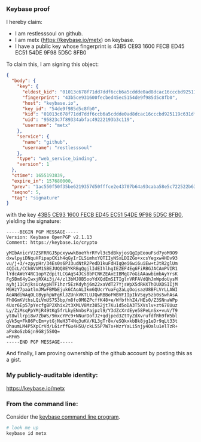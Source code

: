 ### Keybase proof

I hereby claim:

  * I am restlesssoul on github.
  * I am metx (https://keybase.io/metx) on keybase.
  * I have a public key whose fingerprint is 43B5 CE93 1600 FECB ED45  EC51 54DE 9F98 5D5C 8FB0

To claim this, I am signing this object:

```json
{
  "body": {
    "key": {
      "eldest_kid": "01013c678f71dd7ddf6ccb6a5cddde0ad8dcac16cccbd925119c631dfaaad0b7bc970a",
      "fingerprint": "43b5ce931600fecbed45ec5154de9f985d5c8fb0",
      "host": "keybase.io",
      "key_id": "54de9f985d5c8fb0",
      "kid": "01013c678f71dd7ddf6ccb6a5cddde0ad8dcac16cccbd925119c631dfaaad0b7bc970a",
      "uid": "95823c7f89334abfac49222193b3c119",
      "username": "metx"
    },
    "service": {
      "name": "github",
      "username": "restlesssoul"
    },
    "type": "web_service_binding",
    "version": 1
  },
  "ctime": 1655193839,
  "expire_in": 157680000,
  "prev": "1ac550f50f35be6219357d50fffce2e43707b64a93caba58e5c722522b637e94",
  "seqno": 5,
  "tag": "signature"
}
```

with the key [43B5 CE93 1600 FECB ED45  EC51 54DE 9F98 5D5C 8FB0](https://keybase.io/metx), yielding the signature:

```
-----BEGIN PGP MESSAGE-----
Version: Keybase OpenPGP v2.1.13
Comment: https://keybase.io/crypto

yMIbAnicrVJZSFRRGJ5pcxywwkBoeYhrRYvl3c5dBkyjosQgIpEeouFsd7yoM9O9
dxwlpyiDNquHFipapCKih4qGyIrILSimhxYQTIIyNSxLDIZGo+xcsYegxw4HDv93
vu/j+3/+zpypHr/34Es0s6PJ3udNtR2PedD1kuFdHIqQei6wi6uiEw+tJtR2glUm
4QIcL/CChBVVM1SBEJUQQ8EYKRBgQgjlIdEIhlhgIEZEF4Eg6FiRBGJACAmPVIR1
lYdcAWeY4RC1opYZdpitLCGAqS4JCs8bFCNKZEAxEIBMqG7oGiAAawbimbAyYrsK
Fg5Bm64yIwxjRXAi3j/4/zl3bMJOB5ooYdXQdEmSITIglnVRFAVdQhJmWpdoUysM
ayhj11CnjksUcAypNTF1hzr5EzKdyhj6m22xaVdT27YjsWpX5dRHXThOUXDSIIjM
MGHzY7paatlmJMwFBMbEjuk6CAoALIkm6QUcrYuaFg2aLgOoisazU8BFLVrLLAWI
AeANdiWAqOLGByphpWFgKlJZUnkVKTLUJQwRBBoFWBVFIIpIkVSqy5zb0s5whAsA
FhOGmKVthsLQiVmUS7S3bp/m8fo9M6ZPcffK48+e/WfbfhhZ4/HEs0/Z3SNnaWPp
4Uxr6Ep57pYecfgBP2Xhix2t3XMLV8Mz3852jt7Ku1d5oDA3T5XVslv+zt678Uuz
Ly/ZiMsqPpYMjR49tKg5frLkyENnbsPajpzl9/Y3dZcXrdEye58PeLnSx+vuV/T9
yt8wllrpi8w7ZbWs/9mxcYPc9+NNurDofJ2+qdjped3ZtTyZdXvrufdfRh9fW5bl
qVk5q+Fk86PcEm+ytGjNeH3T4Nq3uKV/KL3gTr8v/eSQkxkbBk8jg1eDr9qLt33t
OhaumLM4P5XpCrVd/L6irffGu4H5U/ckL55P7W7x+WzrYaLi5njy4Oalu1elTzR+
aPx8oSzbGjn9G8j5S0Q=
=RFm5
-----END PGP MESSAGE-----

```

And finally, I am proving ownership of the github account by posting this as a gist.

### My publicly-auditable identity:

https://keybase.io/metx

### From the command line:

Consider the [keybase command line program](https://keybase.io/download).

```bash
# look me up
keybase id metx
```
